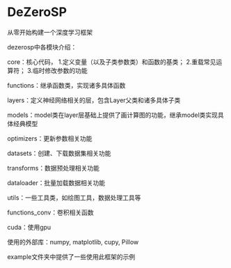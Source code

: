 # DeZeroSP
从零开始构建一个深度学习框架

dezerosp中各模块介绍：

core：核心代码，
1.定义变量（以及子类参数类）和函数的基类；
2.重载常见运算符；
3.临时修改参数的功能

functions：继承函数类，实现诸多具体函数

layers：定义神经网络相关的层，包含Layer父类和诸多具体子类

models：model类在layer层基础上提供了画计算图的功能，继承model类实现具体经典模型

optimizers：更新参数相关功能

datasets：创建、下载数据集相关功能

transforms：数据预处理相关功能

dataloader：批量加载数据相关功能

utils：一些工具类，如绘图工具，数据处理工具等

functions_conv：卷积相关函数

cuda：使用gpu

使用的外部库：numpy, matplotlib,  cupy, Pillow

example文件夹中提供了一些使用此框架的示例